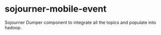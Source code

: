 # sojourner-mobile-event
Sojourner Dumper component to integrate all the topics and populate into hadoop. 

